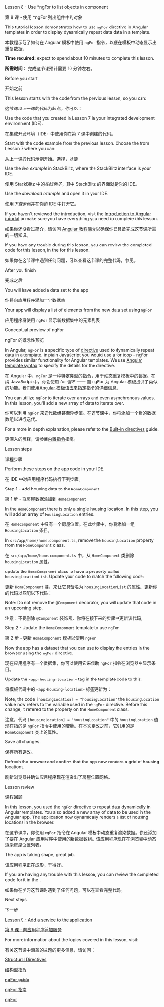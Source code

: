 Lesson 8 - Use \*ngFor to list objects in component

第 8 课 - 使用 \*ngFor 列出组件中的对象

This tutorial lesson demonstrates how to use `ngFor` directive in Angular templates in order to display dynamically repeat data data in a template.

本教程示范了如何在 Angular 模板中使用 `ngFor` 指令，以便在模板中动态显示出重复数据。

**Time required:** expect to spend about 10 minutes to complete this lesson.

**所需时间：** 完成这节课预计需要 10 分钟左右。

Before you start

开始之前

This lesson starts with the code from the previous lesson, so you can:

这节课以上一课的代码为起点，你可以：

Use the code that you created in Lesson 7 in your integrated development environment \(IDE\).

在集成开发环境（IDE）中使用你在第 7 课中创建的代码。

Start with the code example from the previous lesson. Choose the <live-example name="first-app-lesson-07"></live-example> from Lesson 7 where you can:

从上一课的代码示例开始。选择<live-example name="first-app-lesson-07"></live-example>，以便

Use the *live example* in StackBlitz, where the StackBlitz interface is your IDE.

使用 StackBlitz 中的*在线例子*，其中 StackBlitz 的界面就是你的 IDE。

Use the *download example* and open it in your IDE.

使用*下载示例*并在你的 IDE 中打开它。

If you haven't reviewed the introduction, visit the [Introduction to Angular tutorial](tutorial/first-app) to make sure you have everything you need to complete this lesson.

如果你还没看过简介，请访问 [Angular 教程简介](tutorial/first-app)以确保你已具备完成这节课所需的一切知识。

If you have any trouble during this lesson, you can review the completed code for this lesson, in the <live-example></live-example> for this lesson.

如果你在这节课中遇到任何问题，可以查看这节课的完整代码，参见<live-example></live-example>。

After you finish

完成之后

You will have added a data set to the app

你将向应用程序添加一个数据集

Your app will display a list of elements from the new data set using `ngFor`

应用程序将使用 `ngFor` 显示新数据集中的元素列表

Conceptual preview of ngFor

ngFor 的概念性预览

In Angular, `ngFor` is a specific type of [directive](guide/built-in-directives) used to dynamically repeat data in a template. In plain JavaScript you would use a for loop - ngFor provides similar functionality for Angular templates. We use [Angular template syntax](guide/template-syntax) to specify the details for the directive.

在 Angular 中，`ngFor` 是一种特定类型的[指令](guide/built-in-directives)，用于动态重复模板中的数据。在纯 JavaScript 中，你会使用 for 循环 —— 而 ngFor 为 Angular 模板提供了类似的功能。我们使用[Angular 模板语法](guide/template-syntax)来指定指令的详细信息。

You can utilize `ngFor` to iterate over arrays and even asynchronous values. In this lesson, you'll add a new array of data to iterate over.

你可以利用 `ngFor` 来迭代数组甚至异步值。在这节课中，你将添加一个新的数据数组以进行迭代。

For a more in depth explanation, please refer to the [Built-in directives](guide/built-in-directives#ngFor) guide.

更深入的解释，请参阅[内置指令](guide/built-in-directives#ngFor)指南。

Lesson steps

课程步骤

Perform these steps on the app code in your IDE.

在 IDE 中对应用程序代码执行下列步骤。

Step 1 - Add housing data to the `HomeComponent`

第 1 步 - 将房屋数据添加到 `HomeComponent`

In the `HomeComponent` there is only a single housing location. In this step, you will add an array of `HousingLocation` entries.

在 `HomeComponent` 中只有一个房屋位置。在此步骤中，你将添加一组 `HousingLocation` 条目。

In `src/app/home/home.component.ts`, remove the `housingLocation` property from the `HomeComponent` class.

在 `src/app/home/home.component.ts` 中，从 `HomeComponent` 类删除 `housingLocation` 属性。

update the `HomeComponent` class to have a property called `housingLocationList`. Update your code to match the following code:

更新 `HomeComponent` 类，来让它具备名为 `housingLocationList` 的属性。更新你的代码以匹配以下代码：

Note: Do not remove the `@Component` decorator, you will update that code in an upcoming step.

注意：不要删除 `@Component` 装饰器，你将在接下来的步骤中更新该代码。

Step 2 - Update the `HomeComponent` template to use `ngFor`

第 2 步 - 更新 `HomeComponent` 模板以使用 `ngFor`

Now the app has a dataset that you can use to display the entries in the browser using the `ngFor` directive.

现在应用程序有一个数据集，你可以使用它来借助 `ngFor` 指令在浏览器中显示条目。

Update the `<app-housing-location>` tag in the template code to this:

将模板代码中的 `<app-housing-location>` 标签更新为：

Note, the code `[housingLocation] = "housingLocation"` the `housingLocation` value now refers to the variable used in the `ngFor` directive. Before this change, it refered to the property on the `HomeComponent` class.

注意，代码 `[housingLocation] = "housingLocation"` 中的 `housingLocation` 值现在指的是 `ngFor` 指令中使用的变量。在本次更改之前，它引用的是 `HomeComponent` 类上的属性。

Save all changes.

保存所有更改。

Refresh the browser and confirm that the app now renders a grid of housing locations.

刷新浏览器并确认应用程序现在渲染出了房屋位置网格。

Lesson review

课程回顾

In this lesson, you used the `ngFor` directive to repeat data dynamically in Angular templates. You also added a new array of data to be used in the Angular app. The application now dynamically renders a list of housing locations in the browser.

在这节课中，你使用 `ngFor` 指令在 Angular 模板中动态重复渲染数据。你还添加了要在 Angular 应用程序中使用的新数据数组。该应用程序现在在浏览器中动态渲染房屋位置列表。

The app is taking shape, great job.

该应用程序正在成形，干得好。

If you are having any trouble with this lesson, you can review the completed code for it in the <live-example></live-example>.

如果你在学习这节课时遇到了任何问题，可以在<live-example></live-example>查看完整代码。

Next steps

下一步

[Lesson 9 - Add a service to the application](tutorial/first-app/first-app-lesson-09)

[第 9 课 - 向应用程序添加服务](tutorial/first-app/first-app-lesson-09)

For more information about the topics covered in this lesson, visit:

有关这节课中涵盖的主题的更多信息，请访问：

[Structural Directives](/guide/structural-directives)

[结构型指令](/guide/structural-directives)

[ngFor guide](/guide/built-in-directives#ngFor)

[ngFor 指南](/guide/built-in-directives#ngFor)

[ngFor](/api/common/NgFor)
